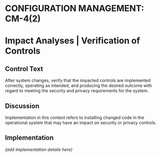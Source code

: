 # CONFIGURATION MANAGEMENT: CM-4(2)
# Impact Analyses | Verification of Controls

## Control Text

After system changes, verify that the impacted controls are implemented correctly, operating as intended, and producing the desired outcome with regard to meeting the security and privacy requirements for the system.

## Discussion

Implementation in this context refers to installing changed code in the operational system that may have an impact on security or privacy controls.

## Implementation

_(add implementation details here)_